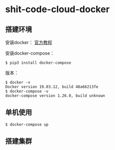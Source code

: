 # shit-code-cloud-docker

## 搭建环境

安装docker： [官方教程](https://docs.docker.com/engine/install/)

安装docker-compose： 

```shell script
$ pip3 install docker-compose
```

版本：
```shell script
$ docker -v
Docker version 19.03.12, build 48a66213fe
$ docker-compose -v
docker-compose version 1.26.0, build unknown
```

## 单机使用

```shell script
$ docker-compose up
```

## 搭建集群

